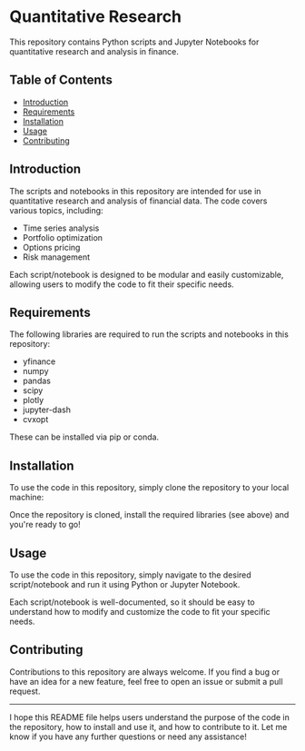 # Quantitative Research

This repository contains Python scripts and Jupyter Notebooks for quantitative research and analysis in finance. 

## Table of Contents

- [Introduction](#introduction)
- [Requirements](#requirements)
- [Installation](#installation)
- [Usage](#usage)
- [Contributing](#contributing)

## Introduction

The scripts and notebooks in this repository are intended for use in quantitative research and analysis of financial data. The code covers various topics, including:

- Time series analysis
- Portfolio optimization
- Options pricing
- Risk management

Each script/notebook is designed to be modular and easily customizable, allowing users to modify the code to fit their specific needs.

## Requirements

The following libraries are required to run the scripts and notebooks in this repository:

- yfinance
- numpy
- pandas
- scipy
- plotly
- jupyter-dash
- cvxopt

These can be installed via pip or conda.

## Installation

To use the code in this repository, simply clone the repository to your local machine:


Once the repository is cloned, install the required libraries (see above) and you're ready to go!

## Usage

To use the code in this repository, simply navigate to the desired script/notebook and run it using Python or Jupyter Notebook. 

Each script/notebook is well-documented, so it should be easy to understand how to modify and customize the code to fit your specific needs.

## Contributing

Contributions to this repository are always welcome. If you find a bug or have an idea for a new feature, feel free to open an issue or submit a pull request.

---

I hope this README file helps users understand the purpose of the code in the repository, how to install and use it, and how to contribute to it. Let me know if you have any further questions or need any assistance!
